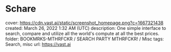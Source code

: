 # Schare

cover: https://cdn.vast.ai/static/screenshot_homepage.png?c=1667321438
created: March 26, 2022 1:32 AM (UTC)
description: One simple interface to search, compare and utilize all the world's compute at all the best prices.
folder: BOOKMRKS-MTHRFCKR / SEARCH PARTY MTHRFCKR! / Misc
tags: Search, misc
url: https://vast.ai